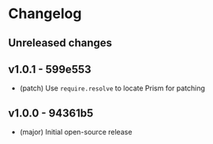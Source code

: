 # Changelog

## Unreleased changes

<!--
All changes being submitted through PRs should be added to this section.
Please add a new list item to the end of this section with a summary of the change.
Each list item should be prefixed with `(patch)` or `(minor)` or `(major)`.

See `PUBLISH.md` for instructions on how to publish a new version.
-->


## v1.0.1 - 599e553

- (patch) Use `require.resolve` to locate Prism for patching


## v1.0.0 - 94361b5

- (major) Initial open-source release
